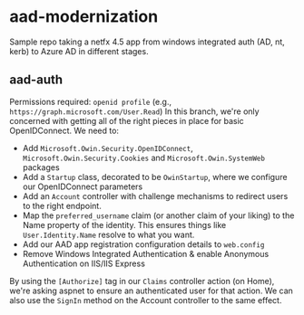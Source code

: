 # aad-modernization

Sample repo taking a netfx 4.5 app from windows integrated auth (AD, nt, kerb) to Azure AD in different stages.

## aad-auth
Permissions required: `openid profile` (e.g., `https://graph.microsoft.com/User.Read`)
In this branch, we're only concerned with getting all of the right pieces in place for basic OpenIDConnect. We need to:
- Add `Microsoft.Owin.Security.OpenIDConnect`, `Microsoft.Owin.Security.Cookies` and `Microsoft.Owin.SystemWeb` packages
- Add a `Startup` class, decorated to be `OwinStartup`, where we configure our OpenIDConnect parameters
- Add an `Account` controller with challenge mechanisms to redirect users to the right endpoint.
- Map the `preferred_username` claim (or another claim of your liking) to the Name property of the identity. This ensures things like `User.Identity.Name` resolve to what you want. 
- Add our AAD app registration configuration details to `web.config`
- Remove Windows Integrated Authentication &amp; enable Anonymous Authentication on IIS/IIS Express

By using the `[Authorize]` tag in our `Claims` controller action (on Home), we're asking aspnet to ensure an authenticated user for that action. We can also use the `SignIn` method on the Account controller to the same effect. 

